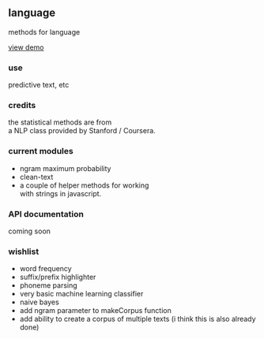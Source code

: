 ## language
methods for language

[view demo](https://matthewstokeley.github.io/js-language)

### use
predictive text, etc

### credits
the statistical methods are from  
a NLP class provided by Stanford / Coursera. 

### current modules
- ngram maximum probability
- clean-text
- a couple of helper methods for working  
with strings in javascript.

### API documentation
coming soon

### wishlist
- word frequency
- suffix/prefix highlighter
- phoneme parsing
- very basic machine learning classifier
- naive bayes
- add ngram parameter to makeCorpus function
- add ability to create a corpus of multiple texts (i think this is also already done)
